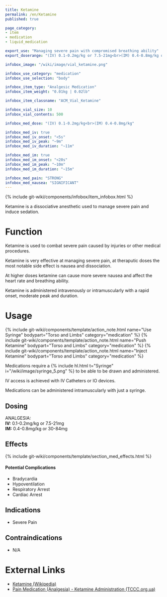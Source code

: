 ```yaml
---
title: Ketamine
permalink: /en/Ketamine
published: true

page_category:
- item
- medication
- liquid_medication

export_use: "Managing severe pain with compromised breathing ability"
export_doserange: "(IV) 0.1-0.2mg/kg or 7.5-21mg<br>(IM) 0.4-0.8mg/kg or 30-84mg"

infobox_image: "/wiki/image/vial_ketamine.png"

infobox_use_category: "medication"
infobox_use_selection: "body"

infobox_item_type: "Analgesic Medication"
infobox_item_weight: "0.01kg | 0.02lb"

infobox_item_classname: "ACM_Vial_Ketamine"

infobox_vial_size: 10
infobox_vial_contents: 500

infobox_med_dose: "(IV) 0.1-0.2mg/kg<br>(IM) 0.4-0.8mg/kg"

infobox_med_iv: true
infobox_med_iv_onset: "<5s"
infobox_med_iv_peak: "~9m"
infobox_med_iv_duration: "~11m"

infobox_med_im: true
infobox_med_im_onset: "<20s"
infobox_med_im_peak: "~10m"
infobox_med_im_duration: "~15m"

infobox_med_pain: "STRONG"
infobox_med_nausea: "SIGNIFICANT"
---
```


{% include git-wiki/components/infobox/item_infobox.html %}

Ketamine is a dissociative anesthetic used to manage severe pain and induce sedation.

# Function
Ketamine is used to combat severe pain caused by injuries or other medical procedures.

Ketamine is very effective at managing severe pain, at theraputic doses the most notable side effect is nausea and dissociation.

At higher doses ketamine can cause more severe nausea and affect the heart rate and breathing ability.

Ketamine is administered intravenously or intramuscularly with a rapid onset, moderate peak and duration.

# Usage
{% include git-wiki/components/template/action_note.html name="Use Syringe" bodypart="Torso and Limbs" category="medication" %}
{% include git-wiki/components/template/action_note.html name="Push Ketamine" bodypart="Torso and Limbs" category="medication" %}
{% include git-wiki/components/template/action_note.html name="Inject Ketamine" bodypart="Torso and Limbs" category="medication" %}

Medications require a {% include hl.html t="Syringe" i="/wiki/image/syringe_5.png" %} to be able to be drawn and administered.

IV access is achieved with IV Catheters or IO devices.

Medications can be administered intramuscularly with just a syringe.

## Dosing
ANALGESIA:<br>
**IV:** 0.1-0.2mg/kg or 7.5-21mg<br>
**IM:** 0.4-0.8mg/kg or 30-84mg

## Effects
{% include git-wiki/components/template/section_med_effects.html %}

#### Potential Complications
- Bradycardia
- Hypoventilation
- Respiratory Arrest
- Cardiac Arrest

## Indications
- Severe Pain

## Contraindications
- N/A

# External Links
- [Ketamine (Wikipedia)](https://en.wikipedia.org/wiki/Ketamine)
- [Pain Medication (Analgesia) - Ketamine Administration (TCCC.org.ua)](https://tccc.org.ua/en/guide/module-15-pain-medication-analgesia-cmc#n11)